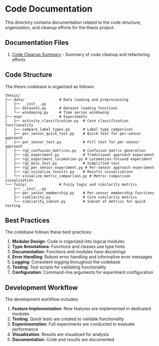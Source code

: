 # Code Documentation

This directory contains documentation related to the code structure, organization, and cleanup efforts for the thesis project.

## Documentation Files

1. [Code Cleanup Summary](CODE_CLEANUP_SUMMARY.md) - Summary of code cleanup and refactoring efforts

## Code Structure

The thesis codebase is organized as follows:

```
thesis/
├── data/                # Data loading and preprocessing
│   ├── __init__.py
│   ├── datasets.py      # Dataset loading functions
│   └── windowing.py     # Time series windowing
├── exp/                 # Experiments
│   ├── activity_classification.py  # Core classification functionality
│   ├── compare_label_types.py      # Label type comparison
│   ├── per_sensor_quick_test.py    # Quick test for per-sensor approach
│   ├── per_sensor_test.py          # Full test for per-sensor approach
│   ├── rq2_confusion_matrices.py   # Confusion matrix generation
│   ├── rq2_experiment.py           # Traditional approach experiment
│   ├── rq2_experiment_locomotion.py # Locomotion-focused experiment
│   ├── rq2_mini_test.py            # Simplified test
│   ├── rq2_per_sensor_experiment.py # Per-sensor approach experiment
│   ├── rq2_visualize_results.py    # Results visualization
│   └── visualize_metric_comparison.py # Metric comparison visualization
└── fuzzy/               # Fuzzy logic and similarity metrics
    ├── __init__.py
    ├── per_sensor_membership.py    # Per-sensor membership functions
    ├── similarity.py               # Core similarity metrics
    └── similarity_subset.py        # Subset of metrics for quick testing
```

## Best Practices

The codebase follows these best practices:

1. **Modular Design**: Code is organized into logical modules
2. **Type Annotations**: Functions and classes use type hints
3. **Documentation**: Functions and modules have docstrings
4. **Error Handling**: Robust error handling and informative error messages
5. **Logging**: Consistent logging throughout the codebase
6. **Testing**: Test scripts for validating functionality
7. **Configuration**: Command-line arguments for experiment configuration

## Development Workflow

The development workflow includes:

1. **Feature Implementation**: New features are implemented in dedicated modules
2. **Testing**: Quick tests are created to validate functionality
3. **Experimentation**: Full experiments are conducted to evaluate performance
4. **Visualization**: Results are visualized for analysis
5. **Documentation**: Code and results are documented 